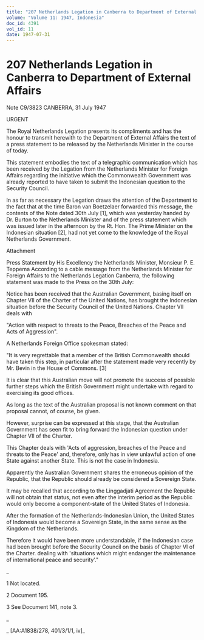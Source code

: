 ```yaml
---
title: "207 Netherlands Legation in Canberra to Department of External Affairs"
volume: "Volume 11: 1947, Indonesia"
doc_id: 4391
vol_id: 11
date: 1947-07-31
---
```


# 207 Netherlands Legation in Canberra to Department of External Affairs

Note C9/3823 CANBERRA, 31 July 1947

URGENT

The Royal Netherlands Legation presents its compliments and has the honour to transmit herewith to the Department of External Affairs the text of a press statement to be released by the Netherlands Minister in the course of today.

This statement embodies the text of a telegraphic communication which has been received by the Legation from the Netherlands Minister for Foreign Affairs regarding the initiative which the Commonwealth Government was already reported to have taken to submit the Indonesian question to the Security Council.

In as far as necessary the Legation draws the attention of the Department to the fact that at the time Baron van Boetzelaer forwarded this message, the contents of the Note dated 30th July [1], which was yesterday handed by Dr. Burton to the Netherlands Minister and of the press statement which was issued later in the afternoon by the Rt. Hon. The Prime Minister on the Indonesian situation [2], had not yet come to the knowledge of the Royal Netherlands Government.

Attachment

Press Statement by His Excellency the Netherlands Minister, Monsieur P. E. Teppema According to a cable message from the Netherlands Minister for Foreign Affairs to the Netherlands Legation Canberra, the following statement was made to the Press on the 30th July:

Notice has been received that the Australian Government, basing itself on Chapter VII of the Charter of the United Nations, has brought the Indonesian situation before the Security Council of the United Nations. Chapter VII deals with

"Action with respect to threats to the Peace, Breaches of the Peace and Acts of Aggression".

A Netherlands Foreign Office spokesman stated:

"It is very regrettable that a member of the British Commonwealth should have taken this step, in particular after the statement made very recently by Mr. Bevin in the House of Commons. [3]

It is clear that this Australian move will not promote the success of possible further steps which the British Government might undertake with regard to exercising its good offices.

As long as the text of the Australian proposal is not known comment on that proposal cannot, of course, be given.

However, surprise can be expressed at this stage, that the Australian Government has seen fit to bring forward the Indonesian question under Chapter VII of the Charter.

This Chapter deals with 'Acts of aggression, breaches of the Peace and threats to the Peace' and, therefore, only has in view unlawful action of one State against another State. This is not the case in Indonesia.

Apparently the Australian Government shares the erroneous opinion of the Republic, that the Republic should already be considered a Sovereign State.

It may be recalled that according to the Linggadjati Agreement the Republic will not obtain that status, not even after the interim period as the Republic would only become a component-state of the United States of Indonesia.

After the formation of the Netherlands-Indonesian Union, the United States of Indonesia would become a Sovereign State, in the same sense as the Kingdom of the Netherlands.

Therefore it would have been more understandable, if the Indonesian case had been brought before the Security Council on the basis of Chapter VI of the Charter. dealing with 'situations which might endanger the maintenance of international peace and security'."

_

1 Not located.

2 Document 195.

3 See Document 141, note 3.

_

_ [AA:A1838/278, 401/3/1/1, iv]_

